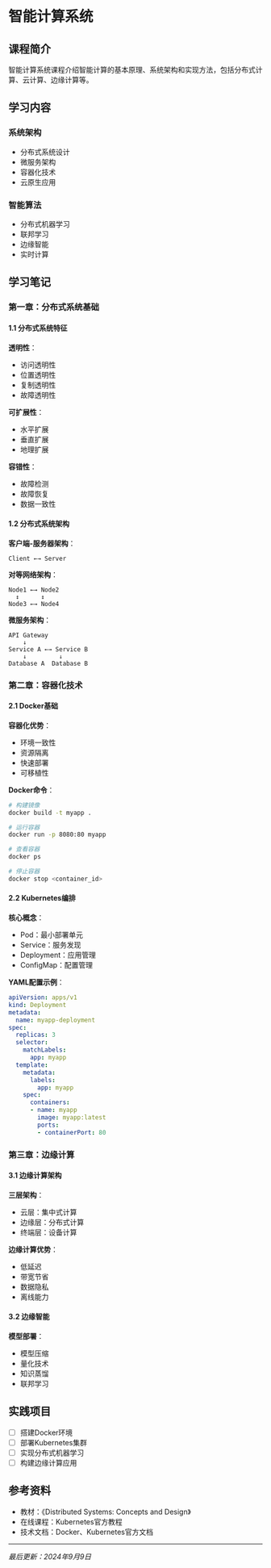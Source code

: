 # 智能计算系统

## 课程简介

智能计算系统课程介绍智能计算的基本原理、系统架构和实现方法，包括分布式计算、云计算、边缘计算等。

## 学习内容

### 系统架构
- 分布式系统设计
- 微服务架构
- 容器化技术
- 云原生应用

### 智能算法
- 分布式机器学习
- 联邦学习
- 边缘智能
- 实时计算

## 学习笔记

### 第一章：分布式系统基础

#### 1.1 分布式系统特征

**透明性**：
- 访问透明性
- 位置透明性
- 复制透明性
- 故障透明性

**可扩展性**：
- 水平扩展
- 垂直扩展
- 地理扩展

**容错性**：
- 故障检测
- 故障恢复
- 数据一致性

#### 1.2 分布式系统架构

**客户端-服务器架构**：
```
Client ←→ Server
```

**对等网络架构**：
```
Node1 ←→ Node2
  ↕      ↕
Node3 ←→ Node4
```

**微服务架构**：
```
API Gateway
    ↓
Service A ←→ Service B
    ↓         ↓
Database A  Database B
```

### 第二章：容器化技术

#### 2.1 Docker基础

**容器化优势**：
- 环境一致性
- 资源隔离
- 快速部署
- 可移植性

**Docker命令**：
```bash
# 构建镜像
docker build -t myapp .

# 运行容器
docker run -p 8080:80 myapp

# 查看容器
docker ps

# 停止容器
docker stop <container_id>
```

#### 2.2 Kubernetes编排

**核心概念**：
- Pod：最小部署单元
- Service：服务发现
- Deployment：应用管理
- ConfigMap：配置管理

**YAML配置示例**：
```yaml
apiVersion: apps/v1
kind: Deployment
metadata:
  name: myapp-deployment
spec:
  replicas: 3
  selector:
    matchLabels:
      app: myapp
  template:
    metadata:
      labels:
        app: myapp
    spec:
      containers:
      - name: myapp
        image: myapp:latest
        ports:
        - containerPort: 80
```

### 第三章：边缘计算

#### 3.1 边缘计算架构

**三层架构**：
- 云层：集中式计算
- 边缘层：分布式计算
- 终端层：设备计算

**边缘计算优势**：
- 低延迟
- 带宽节省
- 数据隐私
- 离线能力

#### 3.2 边缘智能

**模型部署**：
- 模型压缩
- 量化技术
- 知识蒸馏
- 联邦学习

## 实践项目

- [ ] 搭建Docker环境
- [ ] 部署Kubernetes集群
- [ ] 实现分布式机器学习
- [ ] 构建边缘计算应用

## 参考资料

- 教材：《Distributed Systems: Concepts and Design》
- 在线课程：Kubernetes官方教程
- 技术文档：Docker、Kubernetes官方文档

---

*最后更新：2024年9月9日*
